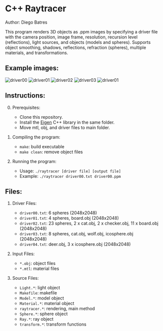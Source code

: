 # C++ Raytracer
Author: Diego Batres

This program renders 3D objects as .ppm images by specifying a driver file with the camera position, 
image frame, resolution, recursion level (reflections), light sources, and objects (models and spheres). 
Supports object smoothing, shadows, reflections, refraction (spheres), multiple materials, and transformations.

## Example images:
![driver00](ppm/driver00.ppm)
![driver01](ppm/driver01.ppm)
![driver02](ppm/driver02.ppm)
![driver03](ppm/driver03.ppm)
![driver01](ppm/driver04.ppm)

## Instructions:

0. Prerequisites:
    - Clone this repository.
    - Install the [Eigen](http://eigen.tuxfamily.org/index.php?title=Main_Page) C++ library in the same folder.
    - Move mtl, obj, and driver files to main folder.

1. Compiling the program:

    - `make`: build executable
    - `make clean`: remove object files
    
    
2. Running the program:

    - Usage: `./raytracer [driver file] [output file]`
    - Example: `./raytracer driver00.txt driver00.ppm`
   
## Files:

1. Driver Files:

    - `driver00.txt`: 6 spheres (2048x2048)
    - `driver01.txt`: 4 spheres, board.obj (2048x2048)
    - `driver02.txt`: 23 spheres, 2 x cat.obj, 2 x checker.obj, 11 x board.obj (2048x2048)
	- `driver03.txt`: 8 spheres, cat.obj, wolf.obj, icosphere.obj (2048x2048)
    - `driver04.txt`: deer.obj, 3 x icosphere.obj (2048x2048)
    
2. Input Files:

    - `*.obj`: object files
    - `*.mtl`: material files

3. Source Files:

    - `Light.*`: light object
    - `Makefile`: makefile
    - `Model.*`: model object
    - `Material.*`: material object
    - `raytracer.*`: rendering, main method
    - `Sphere.*`: sphere object
	- `Ray.*`: ray object
    - `transform.*`: transform functions